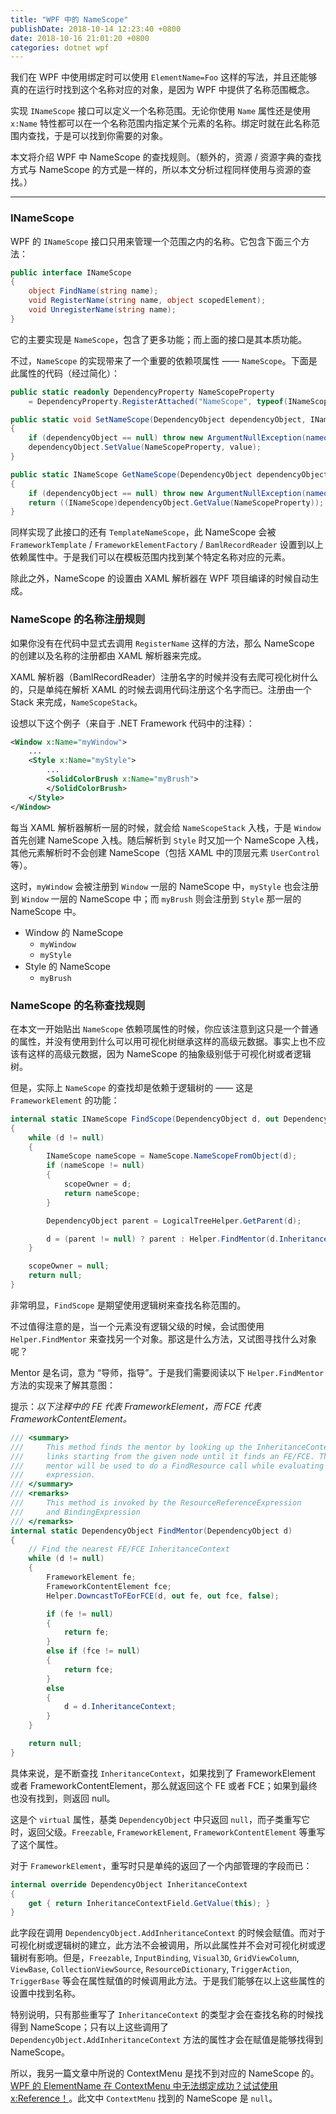 ```yaml
---
title: "WPF 中的 NameScope"
publishDate: 2018-10-14 12:23:40 +0800
date: 2018-10-16 21:01:20 +0800
categories: dotnet wpf
---
```


我们在 WPF 中使用绑定时可以使用 `ElementName=Foo` 这样的写法，并且还能够真的在运行时找到这个名称对应的对象，是因为 WPF 中提供了名称范围概念。

实现 `INameScope` 接口可以定义一个名称范围。无论你使用 `Name` 属性还是使用 `x:Name` 特性都可以在一个名称范围内指定某个元素的名称。绑定时就在此名称范围内查找，于是可以找到你需要的对象。

本文将介绍 WPF 中 NameScope 的查找规则。（额外的，资源 / 资源字典的查找方式与 NameScope 的方式是一样的，所以本文分析过程同样使用与资源的查找。）

---

### INameScope

WPF 的 `INameScope` 接口只用来管理一个范围之内的名称。它包含下面三个方法：

```csharp
public interface INameScope
{
    object FindName(string name);
    void RegisterName(string name, object scopedElement);
    void UnregisterName(string name);
}
```

它的主要实现是 `NameScope`，包含了更多功能；而上面的接口是其本质功能。

不过，`NameScope` 的实现带来了一个重要的依赖项属性 —— `NameScope`。下面是此属性的代码（经过简化）：

```csharp
public static readonly DependencyProperty NameScopeProperty
    = DependencyProperty.RegisterAttached("NameScope", typeof(INameScope), typeof(NameScope));

public static void SetNameScope(DependencyObject dependencyObject, INameScope value)
{
    if (dependencyObject == null) throw new ArgumentNullException(nameof(dependencyObject));
    dependencyObject.SetValue(NameScopeProperty, value);
}

public static INameScope GetNameScope(DependencyObject dependencyObject)
{
    if (dependencyObject == null) throw new ArgumentNullException(nameof(dependencyObject));
    return ((INameScope)dependencyObject.GetValue(NameScopeProperty));
}
```

同样实现了此接口的还有 `TemplateNameScope`，此 NameScope 会被 `FrameworkTemplate` / `FrameworkElementFactory` / `BamlRecordReader` 设置到以上依赖属性中。于是我们可以在模板范围内找到某个特定名称对应的元素。

除此之外，NameScope 的设置由 XAML 解析器在 WPF 项目编译的时候自动生成。

### NameScope 的名称注册规则

如果你没有在代码中显式去调用 `RegisterName` 这样的方法，那么 NameScope 的创建以及名称的注册都由 XAML 解析器来完成。

XAML 解析器（BamlRecordReader）注册名字的时候并没有去爬可视化树什么的，只是单纯在解析 XAML 的时候去调用代码注册这个名字而已。注册由一个 Stack 来完成，`NameScopeStack`。

设想以下这个例子（来自于 .NET Framework 代码中的注释）：

```xml
<Window x:Name="myWindow">
    ...
    <Style x:Name="myStyle">
        ...
        <SolidColorBrush x:Name="myBrush">
        </SolidColorBrush>
    </Style>
</Window>
```

每当 XAML 解析器解析一层的时候，就会给 `NameScopeStack` 入栈，于是 `Window` 首先创建 NameScope 入栈。随后解析到 `Style` 时又加一个 NameScope 入栈，其他元素解析时不会创建 NameScope（包括 XAML 中的顶层元素 `UserControl` 等）。

这时，`myWindow` 会被注册到 `Window` 一层的 NameScope 中，`myStyle` 也会注册到 `Window` 一层的 NameScope 中；而 `myBrush` 则会注册到 `Style` 那一层的 NameScope 中。

- Window 的 NameScope
    - `myWindow`
    - `myStyle`
- Style 的 NameScope
    - `myBrush`

### NameScope 的名称查找规则

在本文一开始贴出 `NameScope` 依赖项属性的时候，你应该注意到这只是一个普通的属性，并没有使用到什么可以用可视化树继承这样的高级元数据。事实上也不应该有这样的高级元数据，因为 NameScope 的抽象级别低于可视化树或者逻辑树。

但是，实际上 `NameScope` 的查找却是依赖于逻辑树的 —— 这是 `FrameworkElement` 的功能：

```csharp
internal static INameScope FindScope(DependencyObject d, out DependencyObject scopeOwner)
{
    while (d != null)
    {
        INameScope nameScope = NameScope.NameScopeFromObject(d);
        if (nameScope != null)
        {
            scopeOwner = d;
            return nameScope;
        }

        DependencyObject parent = LogicalTreeHelper.GetParent(d);

        d = (parent != null) ? parent : Helper.FindMentor(d.InheritanceContext);
    }

    scopeOwner = null;
    return null;
}
```

非常明显，`FindScope` 是期望使用逻辑树来查找名称范围的。

不过值得注意的是，当一个元素没有逻辑父级的时候，会试图使用 `Helper.FindMentor` 来查找另一个对象。那这是什么方法，又试图寻找什么对象呢？

Mentor 是名词，意为 “导师，指导”。于是我们需要阅读以下 `Helper.FindMentor` 方法的实现来了解其意图：

提示：*以下注释中的 FE 代表 FrameworkElement，而 FCE 代表 FrameworkContentElement。*

```csharp
/// <summary>
///     This method finds the mentor by looking up the InheritanceContext
///     links starting from the given node until it finds an FE/FCE. This
///     mentor will be used to do a FindResource call while evaluating this
///     expression.
/// </summary>
/// <remarks>
///     This method is invoked by the ResourceReferenceExpression
///     and BindingExpression
/// </remarks>
internal static DependencyObject FindMentor(DependencyObject d)
{
    // Find the nearest FE/FCE InheritanceContext
    while (d != null)
    {
        FrameworkElement fe;
        FrameworkContentElement fce;
        Helper.DowncastToFEorFCE(d, out fe, out fce, false);

        if (fe != null)
        {
            return fe;
        }
        else if (fce != null)
        {
            return fce;
        }
        else
        {
            d = d.InheritanceContext;
        }
    }

    return null;
}
```

具体来说，是不断查找 `InheritanceContext`，如果找到了 FrameworkElement 或者 FrameworkContentElement，那么就返回这个 FE 或者 FCE；如果到最终也没有找到，则返回 null。

这是个 `virtual` 属性，基类 `DependencyObject` 中只返回 `null`，而子类重写它时，返回父级。`Freezable`, `FrameworkElement`, `FrameworkContentElement` 等重写了这个属性。

对于 `FrameworkElement`，重写时只是单纯的返回了一个内部管理的字段而已：

```csharp
internal override DependencyObject InheritanceContext
{
    get { return InheritanceContextField.GetValue(this); }
}
```

此字段在调用 `DependencyObject.AddInheritanceContext` 的时候会赋值。而对于可视化树或逻辑树的建立，此方法不会被调用，所以此属性并不会对可视化树或逻辑树有影响。但是，`Freezable`, `InputBinding`, `Visual3D`, `GridViewColumn`, `ViewBase`, `CollectionViewSource`, `ResourceDictionary`, `TriggerAction`, `TriggerBase` 等会在属性赋值的时候调用此方法。于是我们能够在以上这些属性的设置中找到名称。

特别说明，只有那些重写了 `InheritanceContext` 的类型才会在查找名称的时候找得到 NameScope；只有以上这些调用了 `DependencyObject.AddInheritanceContext` 方法的属性才会在赋值是能够找得到 NameScope。

所以，我另一篇文章中所说的 ContextMenu 是找不到对应的 NameScope 的。[WPF 的 ElementName 在 ContextMenu 中无法绑定成功？试试使用 x:Reference！](/post/fix-wpf-binding-issues-in-context-menu.html)。此文中 `ContextMenu` 找到的 NameScope 是 `null`。

